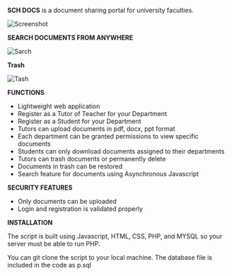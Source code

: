**SCH DOCS** is a document sharing portal for university faculties.

![Screenshot](https://user-images.githubusercontent.com/34252132/229304591-621428e4-f80a-498b-8f4b-10aac75ee709.PNG)

**SEARCH DOCUMENTS FROM ANYWHERE**

![Sarch](https://user-images.githubusercontent.com/34252132/229304775-f2b805c7-e429-424d-a6cd-0d390eec9951.PNG)

**Trash**

![Tash](https://user-images.githubusercontent.com/34252132/229304818-c3de58ab-4f3a-4bb6-a233-9daf4229b444.PNG)

**FUNCTIONS**

* Lightweight web application
* Register as a Tutor of Teacher for your Department
* Register as a Student for your Department
* Tutors can upload documents in pdf, docx, ppt format
* Each department can be granted permissions to view specific documents
* Students can only download documents assigned to their departments
* Tutors can trash documents or permanently delete
* Documents in trash can be restored
* Search feature for documents using Asynchronous Javascript

**SECURITY FEATURES**

* Only documents can be uploaded
* Login and registration is validated properly

**INSTALLATION**

The script is built using Javascript, HTML, CSS, PHP, and MYSQL so your server must be able to run PHP.

You can git clone the script to your local machine. The database file is included in the code as p.sql
